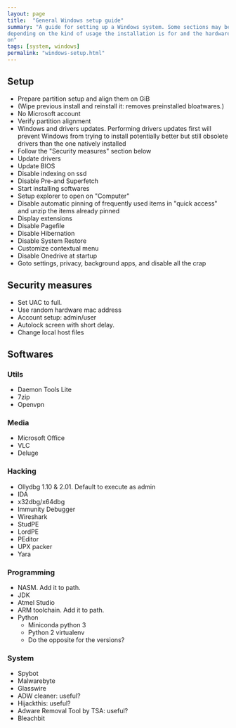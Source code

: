 ```yaml
---
layout: page
title:  "General Windows setup guide"
summary: "A guide for setting up a Windows system. Some sections may be skipped
depending on the kind of usage the installation is for and the hardware it runs
on"
tags: [system, windows]
permalink: "windows-setup.html"
---
```


## Setup
* Prepare partition setup and align them on GiB
* (Wipe previous install and reinstall it: removes preinstalled bloatwares.)
* No Microsoft account
* Verify partition alignment
* Windows and drivers updates. Performing drivers updates first will prevent
Windows from trying to install potentially better but still obsolete drivers
than the one natively installed
* Follow the "Security measures" section below
* Update drivers
* Update BIOS
* Disable indexing on ssd
* Disable Pre-and Superfetch
* Start installing softwares
* Setup explorer to open on "Computer"
* Disable automatic pinning of frequently used items in "quick access" and
unzip the items already pinned
* Display extensions
* Disable Pagefile
* Disable Hibernation
* Disable System Restore
* Customize contextual menu
* Disable Onedrive at startup
* Goto settings, privacy, background apps, and disable all the crap



## Security measures
* Set UAC to full.
* Use random hardware mac address
* Account setup: admin/user
* Autolock screen with short delay.
* Change local host files



## Softwares
### Utils
* Daemon Tools Lite
* 7zip
* Openvpn

### Media
* Microsoft Office
* VLC
* Deluge

### Hacking
* Ollydbg 1.10 & 2.01. Default to execute as admin
* IDA
* x32dbg/x64dbg
* Immunity Debugger
* Wireshark
* StudPE
* LordPE
* PEditor
* UPX packer
* Yara

### Programming
* NASM. Add it to path.
* JDK
* Atmel Studio
* ARM toolchain. Add it to path.
* Python
    * Miniconda python 3
    * Python 2 virtualenv
    * Do the opposite for the versions?

### System
* Spybot
* Malwarebyte
* Glasswire
* ADW cleaner: useful?
* Hijackthis: useful?
* Adware Removal Tool by TSA: useful?
* Bleachbit
